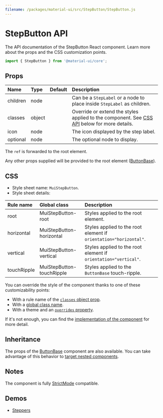 ```yaml
---
filename: /packages/material-ui/src/StepButton/StepButton.js
---
```


<!--- This documentation is automatically generated, do not try to edit it. -->

# StepButton API

<p class="description">The API documentation of the StepButton React component. Learn more about the props and the CSS customization points.</p>

```js
import { StepButton } from '@material-ui/core';
```



## Props

| Name | Type | Default | Description |
|:-----|:-----|:--------|:------------|
| <span class="prop-name">children</span> | <span class="prop-type">node</span> |  | Can be a `StepLabel` or a node to place inside `StepLabel` as children. |
| <span class="prop-name">classes</span> | <span class="prop-type">object</span> |  | Override or extend the styles applied to the component. See [CSS API](#css) below for more details. |
| <span class="prop-name">icon</span> | <span class="prop-type">node</span> |  | The icon displayed by the step label. |
| <span class="prop-name">optional</span> | <span class="prop-type">node</span> |  | The optional node to display. |

The `ref` is forwarded to the root element.

Any other props supplied will be provided to the root element ([ButtonBase](/api/button-base/)).

## CSS

- Style sheet name: `MuiStepButton`.
- Style sheet details:

| Rule name | Global class | Description |
|:-----|:-------------|:------------|
| <span class="prop-name">root</span> | <span class="prop-name">MuiStepButton-root</span> | Styles applied to the root element.
| <span class="prop-name">horizontal</span> | <span class="prop-name">MuiStepButton-horizontal</span> | Styles applied to the root element if `orientation="horizontal"`.
| <span class="prop-name">vertical</span> | <span class="prop-name">MuiStepButton-vertical</span> | Styles applied to the root element if `orientation="vertical"`.
| <span class="prop-name">touchRipple</span> | <span class="prop-name">MuiStepButton-touchRipple</span> | Styles applied to the `ButtonBase` touch-ripple.

You can override the style of the component thanks to one of these customizability points:

- With a rule name of the [`classes` object prop](/customization/components/#overriding-styles-with-classes).
- With a [global class name](/customization/components/#overriding-styles-with-global-class-names).
- With a theme and an [`overrides` property](/customization/globals/#css).

If it's not enough, you can find the [implementation of the component](https://github.com/mui-org/material-ui/blob/master/packages/material-ui/src/StepButton/StepButton.js) for more detail.

## Inheritance

The props of the [ButtonBase](/api/button-base/) component are also available.
You can take advantage of this behavior to [target nested components](/guides/api/#spread).

## Notes

The component is fully [StrictMode](https://reactjs.org/docs/strict-mode.html) compatible.

## Demos

- [Steppers](/components/steppers/)

